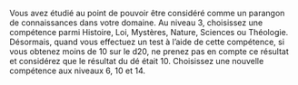 ﻿---
id: subclass_wise_scholar_fr.md#domaine-d’expertise
name: Domaine d’expertise
---

Vous avez étudié au point de pouvoir être considéré comme un parangon de connaissances dans votre domaine. Au niveau 3, choisissez une compétence parmi Histoire, Loi, Mystères, Nature, Sciences ou Théologie. Désormais, quand vous effectuez un test à l’aide de cette compétence, si vous obtenez moins de 10 sur le d20, ne prenez pas en compte ce résultat et considérez que le résultat du dé était 10. Choisissez une nouvelle compétence aux niveaux 6, 10 et 14.

